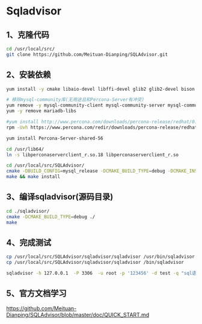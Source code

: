 # Sqladvisor

## 1、克隆代码
```bash
cd /usr/local/src/
git clone https://github.com/Meituan-Dianping/SQLAdvisor.git
```

## 2、安装依赖
```bash
yum install -y cmake libaio-devel libffi-devel glib2 glib2-devel bison

# 移除mysql-community库(无用途且和Percona-Server有冲突)
yum remove -y mysql-community-client mysql-community-server mysql-community-common mysql-community-libs
yum -y remove mariadb-libs

#yum install http://www.percona.com/downloads/percona-release/redhat/0.1-3/percona-release-0.1-3.noarch.rpm
rpm -Uvh https://www.percona.com/redir/downloads/percona-release/redhat/percona-release-0.1-3.noarch.rpm

yum install Percona-Server-shared-56

cd /usr/lib64/ 
ln -s libperconaserverclient_r.so.18 libperconaserverclient_r.so 

cd /usr/local/src/SQLAdvisor/
cmake -DBUILD_CONFIG=mysql_release -DCMAKE_BUILD_TYPE=debug -DCMAKE_INSTALL_PREFIX=/usr/local/sqlparser ./
make && make install
```

## 3、编译sqladvisor(源码目录)
```bash
cd ./sqladvisor/
cmake -DCMAKE_BUILD_TYPE=debug ./
make
```

## 4、完成测试
```bash
cp /usr/local/src/SQLAdvisor/sqladvisor/sqladvisor /usr/bin/sqladvisor
cp /usr/local/src/SQLAdvisor/sqladvisor/sqladvisor /bin/sqladvisor

sqladvisor -h 127.0.0.1  -P 3306  -u root -p '123456' -d test -q "sql语句" -v 1
```

## 5、官方文档学习

https://github.com/Meituan-Dianping/SQLAdvisor/blob/master/doc/QUICK_START.md

